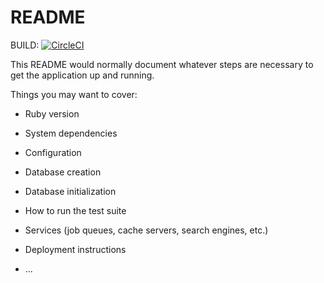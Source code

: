 # README

BUILD: [![CircleCI](https://dl.circleci.com/status-badge/img/gh/curationexperts/t3/tree/main.svg?style=svg)](https://dl.circleci.com/status-badge/redirect/gh/curationexperts/t3/tree/main)

This README would normally document whatever steps are necessary to get the
application up and running.

Things you may want to cover:

* Ruby version

* System dependencies

* Configuration

* Database creation

* Database initialization

* How to run the test suite

* Services (job queues, cache servers, search engines, etc.)

* Deployment instructions

* ...
